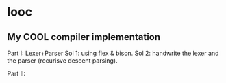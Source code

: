# looc
My COOL compiler implementation
-------------------------------

Part I: Lexer+Parser
  Sol 1: using flex & bison.
  Sol 2: handwrite the lexer and the parser (recurisve descent parsing).

Part II:

